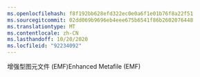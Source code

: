 ```yaml
---
ms.openlocfilehash: f8f192bb628efd322ec0e0a6f1e01b76f8a22f51
ms.sourcegitcommit: 02dd069b9696eb4eee675b6541f86b2602076448
ms.translationtype: MT
ms.contentlocale: zh-CN
ms.lasthandoff: 10/20/2020
ms.locfileid: "92234092"
---
```

<span data-ttu-id="d800b-101">增强型图元文件 (EMF)</span><span class="sxs-lookup"><span data-stu-id="d800b-101">Enhanced Metafile (EMF)</span></span>
